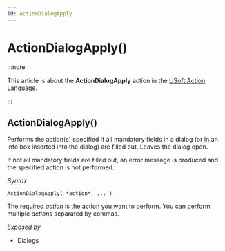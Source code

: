```yaml
---
id: ActionDialogApply
---
```


# ActionDialogApply()




:::note

This article is about the **ActionDialogApply** action in the [USoft Action Language](/Task_flow/Action_Language_reference/USoft_Action_Language.md).

:::

## **ActionDialogApply()**

Performs the action(s) specified if all mandatory fields in a dialog (or in an info box inserted into the dialog) are filled out. Leaves the dialog open.

If not all mandatory fields are filled out, an error message is produced and the specified action is not performed.

*Syntax*

```
ActionDialogApply( *action*, ... )
```

The required *action* is the action you want to perform. You can perform multiple *actions* separated by commas.

*Exposed by*

- Dialogs